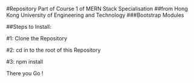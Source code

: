 #Repository Part of Course 1 of MERN Stack Specialisation 
##from Hong Kong University of Engineering and Technology
###Bootstrap Modules 

##Steps to Install:

#1: Clone the Repository

#2: cd in to the root of this Repository

#3: npm install

There you Go !